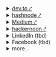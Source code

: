 ---
---

<details>
<summary><a href="https://dev.to/new" target="_blank">dev.to︎ ⤤︎</a></summary>

Site requires post be uploaded in markdown.

</details>

<details>
<summary><a href="https://hashnode.com/draft/" target="_blank">hashnode ⤤︎</a></summary>

</details>

<details>
<summary><a href="https://medium.com/new-story" target="_blank">Medium ⤤︎</a></summary>

</details>

<details>
<summary><a href="https://app.hackernoon.com/new" target="_blank">hackernoon ⤤︎</a></summary>

Site requires that post be reviewed before publish.

</details>

<details>
<summary>LinkedIn (tbd)</summary>

<dd>
  <dt>Can I post articles via linked in with canonical url?</dt>
  <dd>https://www.silverbackstrategies.com/blog/seo/does-your-website-benefit-from-medium-and-linkedin-seo-tactics/
  <dd>https://www.quora.com/I-already-have-articles-in-my-LinkedIn-How-can-I-add-canonical-url-for-those-articles-so-that-they-point-to-my-actual-blog-articles</dd>
</dd>
</details>

<details>
<summary>Facebook (tbd)</summary>

<dl>
  <dt>Can I post articles via facebook with canonical url?</dt>
  <dd>https://www.silverbackstrategies.com/blog/seo/does-your-website-benefit-from-medium-and-linkedin-seo-tactics/</dd>
</dl>
</details>

<details>
<summary>more…</summary>

<dl>
  <dt>Can I post articles via facebook with canonical url?</dt>
  <dd>https://www.silverbackstrategies.com/blog/seo/does-your-website-benefit-from-medium-and-linkedin-seo-tactics/</dd>
</dl>
</details>
